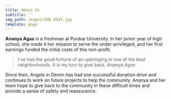 ```yaml
---
title: About Us
subtitle: ''
img_path: images/IMG_4547.jpg
template: page
---
```


**Ananya Agas** is a  freshman at Purdue University. In her junior year of high school, she made it her mission to serve the under-privileged, and her first earnings funded the initial costs of this non-profit. 

>I’ve had the good fortune of an upbringing in one of the best neighborhoods. It is my turn to give back. <cite>Ananya Agas</cite>

Since then, Angels in Denim has had one successful donation drive and continues to work on future projects to help the community. Ananya and her team hope to give back to the community in these difficult times and provide a sense of safety and reassurance. 

